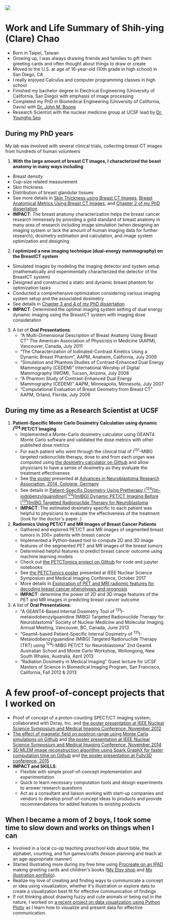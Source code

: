![](linked_files/What_I_think_about.jpg)

# Work and Life Summary of Shih-ying (Clare) Chao
- Born in Taipei, Taiwan
- Growing up, I was always drawing friends and families to gift them greeting cards and often thought about things to draw or create
- Moved to the U.S. at age of 16-year-old (10th grade in high school) in San Diego, CA
- I really enjoyed Calculus and computer programming classes in high school
- Finished my bachelor degree in Electrical Engineering (University of California, San Diego) with emphasis of image processing
- Completed my PhD in Biomedical Engineering (University of California, Davis) with [Dr. John M. Boone](https://bme.ucdavis.edu/people/john-boone)
- Research Scientist with the nuclear medicine group at UCSF lead by [Dr. Youngho Seo](https://radiology.ucsf.edu/people/youngho-seo)

## During my PhD years
My lab was involved with several clinical trials, collecting breast CT images from hundreds of human volunteers
1. **With the large amount of breast CT images, I characterized the beast anatomy in many ways including**
  - Breast density
  - Cup-size related measurement
  - Skin thickness
  - Distribution of breast glandular tissues
  - See more details in [Skin Thickness using Breast CT Images](https://www.dropbox.com/scl/fi/mxlqm1fl692f389lag5xy/SkinTMammoDose_2008_Huang.pdf?rlkey=r2e40p22vpfls18p20161te87&st=32uqsauz&dl=0), [Breast Anatomical Metrics Using Breast CT Images]([./linked_files/Publications/BreastMetrics_2011_Huang.pdf](https://www.dropbox.com/scl/fi/mlpugzwewopv08n9ueg9k/BreastMetrics_2011_Huang.pdf?rlkey=u4gf6yeb4jcbwgghp9pwl0fut&st=lt5rg2we&dl=0)), and [Chapter 2 of my PhD dissertation](https://www.dropbox.com/scl/fi/0nfeebra9kj08jbzaqfwz/Disseration_UCstyleClass_SHuang.pdf?rlkey=fv5asruxf1hpnqwim5t36c3ez&st=sr7rlmah&dl=0)
  - **IMPACT**: The breast anatomy characterization helps the breast cancer research immensely by providing a gold standard of breast anatomy in many area of research including image simulation (when designing an imaging system or lack the amount of human imaging data for further research), dosimetry estimation and calculation, and image system optimization and designing
2. **I optimized a new imaging technique (dual-energy mammography) on the BreastCT system**
  - Simulated images by modeling the imaging detector and system setup (mathematically and experimentally characterized the detector of the BreastCT system)
  - Designed and constructed a static and dynamic breast phantom for optimization tasks
  - Conducted a comprehensive optimization considering various imaging system setup and the associated dosimetry
  - See details in [Chapter 3 and 4 of my PhD dissertation](https://www.dropbox.com/scl/fi/0nfeebra9kj08jbzaqfwz/Disseration_UCstyleClass_SHuang.pdf?rlkey=fv5asruxf1hpnqwim5t36c3ez&st=sr7rlmah&dl=0)
  - **IMPACT**: Determined the optimal imaging system setting of dual energy dynamic imaging using the BreastCT system with imaging dose consideration
3. A list of **Oral Presentations**:
   - “A Multi-Dimensional Description of Breast Anatomy Using Breast CT” The American Association of Physicists in Medicine (AAPM), Vancouver, Canada, July 2011 
   - “The Characterization of Iodinated-Contrast Kinetics Using a Dynamic Breast Phantom”, AAPM, Anaheim, California, July 2009 
   - “Simulation and Phantom Studies of Contrast-Enhanced Dual Energy Mammography (CEDEM)” International Worship of Digital Mammography (IWDM), Tucson, Arizona, July 2008 
   - “A Phantom Study of Contrast-Enhanced Dual Energy Mammography (CEDEM)” AAPM, Minneapolis, Minnesota, July 2007 
   - “Computational Evaluation of Breast Geometry from Breast CT” AAPM, Orland, Florida, July 2006
## During my time as a Research Scientist at UCSF
1. **Patient-Specific Monte Carlo Dosimetry Calculation using dynamic I<sup>124</sup> PET/CT Imaging**
   - Implemented a Monte-Carlo dosimetry calculator using GEANT4 Monte Carlo software and validated the dose metrics with other published dose metrics
   - For each patient who went through the clinical trial of I<sup>131</sup>-MIBG targeted radionuclide therapy, dose to and from each organ was computed using [the dosimetry calculator on Github](https://github.com/clarehchao/ImageBasedDosimetryTool?tab=readme-ov-file) and allow physicians to have a sense of dosimetry as they evaluate the treatment effectiveness
   - See [the poster](https://www.dropbox.com/scl/fi/5xtluwyhp6ubhasct82bo/I131MIBG_CologneANR2014_Huang.jpg?rlkey=5dbiakltw5zabmpac17r59cds&st=n6vvlduu&dl=0) presented at [Advances in Neuroblastoma Research Association, 2014, Cologne, Germany](https://www.anrmeeting.org/meetings-2014.php)
   - See details in [Patient-Specific Dosimetry Using Pretherapy [<sup>124</sup>I]m-iodobenzylguanidine([<sup>124</sup>I]mIBG) Dynamic PET/CT Imaging Before [<sup>131</sup>I]mIBG Targeted Radionuclide Therapy for Neuroblastoma](https://www.dropbox.com/scl/fi/df486p3vw5ycv1w585111/I124MIBG_MIBJournalPublicationPrint_MIB_SHuang.pdf?rlkey=avewd6hutwxalcagufqwgnvcv&st=ss7htr66&dl=0)
   - **IMPACT**: The estimated dosimetry specific to each patient was helpful to physicians to evaluate the effectiveness of the treatment (look for the doctor's paper..)
2. **Radiomics Using PET/CT and MR Images of Breast Cancer Patients**
   - Gathered and explored PET/CT and MR images of segmented breast tumors in 200+ patients with breast cancer
   - Implemented a Python-based tool to compute 2D and 3D image features of the segmented PET and MR images of the breast tumors
   - Determined helpful features to predict breast cancer outcome using machine learning models
   - Check out [the PETCTomics project on Github](https://github.com/clarehchao/PETCTomics) for code and jupyter notebooks
   - See [the PETCTomics poster](https://www.dropbox.com/scl/fi/38qhln0c3welwwxo59pmx/PETMRIRadiomics_IEEE_2017_Huang_42inch_46inch_v5_Poster.pdf?rlkey=qaiokcoeq7z341wxs43eha9gt&st=vqj6obz4&dl=0) presented at IEEE Nuclear Science Symposium and Medical Imaging Conference, October 2017
   - More details in [Exploration of PET and MRI radiomic features for decoding breast cancer phenotypes and prognosis](https://www.dropbox.com/scl/fi/f8omxjvddv5lzdjmkfy1z/PETCTomics_NPJ_SHuang.pdf?rlkey=r4nu7pay205cosxh0c7qb7hft&st=n9b21kdt&dl=0)
   - **IMPACT**: determine the power of 2D and 3D image features of the PET and MR images in predicting breast cancer outcome
3. A list of **Oral Presentations**:
   - “A GEANT4-Based Internal Dosimetry Tool of <sup>131</sup>I-metaiodobenzylguanidine (MIBG) Targeted Radionuclide Therapy for Neuroblastoma” Society of Nuclear Medicine and Molecular Imaging Annual Meeting, Vancouver, BC, Canada, June 2013 
   - “Geant4-based Patient-Specific Internal Dosimetry of <sup>131</sup>I-Metaiodobenzylguanidine (MIBG) Targeted Radionuclide Therapy (TRT) using <sup>124</sup>I-MIBG PET/CT for Neuroblastoma” 2nd Geant4 Australian School and Monte Carlo Workshop, Wollongong, New South Whales, Australia, April 2013 
   - “Radiation Dosimetry in Medical Imaging” Guest lecture for UCSF Masters of Science in Biomedical Imaging Program, San Francisco, California, Fall 2012 & 2013

# A few proof-of-concept projects that I worked on
- Proof of concept of a proton-counting SPECT/CT imaging system, collaborated with Dxray, Inc. and [the poster presentation at IEEE Nuclear Science Symposium and Medical Imaging Conference, November 2012](https://www.dropbox.com/scl/fi/31eeqy1u73wa5f45gc1a6/DxRayEnergySpectrum_IEEE_33x54inch_Huang_flatten_Poster.pdf?rlkey=dez683z21gb4nu3sdc1xlr4ju&st=q1pvitg2&dl=0)
- [The effect of magnetic field on positron range using Monte Carlo simulations on Github](https://github.com/clarehchao/MagneticFieldEffectOnPositronRange) and [the poster presentation at IEEE Nuclear Science Symposium and Medical Imaging Conference, November 2014](https://www.dropbox.com/scl/fi/els0rwhxzery4585nqg9q/MagFieldPositronRange_Huang_42x70_4_Poster.pdf?rlkey=zddwf8tu6gn2g47ryayqd70tw&st=gk8ea3u5&dl=0)
- [3D MLEM image reconstruction algorithm using Spark GraphX for faster computation time on Github](https://github.com/clarehchao/Spark3DImageReconstruction) and [the poster presentation at Fully3D conference, 2015](https://www.dropbox.com/scl/fi/9yviih3lq1wj9d061sje4/MLEM_SparkGraphX_Poster_SHuang.pdf?rlkey=mmyrg16c777bugrx0s4tw9hp4&st=93rzk842&dl=0)
- **IMPACT and SKILLS**:
	- Flexible with simple proof-of-concept implementation and experimentation
	- Quick to learn necessary computation tools and design experiments to answer research questions
    - Act as a consultant and liaison working with start-up companies and vendors to develop proof-of-concept ideas to products and provide recommendations for added features to existing products

## When I became a mom of 2 boys, I took some time to slow down and works on things when I can
- Involved in a local co-op teaching preschool kids about bible, the alphabet, counting, and fun games/crafts (lesson planning and teach at an age-appropriate manner)
- Started illustrating more during my free time using [Procreate on an IPAD](https://procreate.com/) making greeting cards and children's books ([My Etsy shop](https://thecraftyslug.etsy.com) and [My illustration portfolio](https://www.behance.net/shihyingclarechao)).
- Realize my love of creating and finding ways to communicate a concept or idea using visualization, whether it's illustration or explore data to create a visualization best fit for effective communication of findings
- If not thinking about drawing fuzzy and cute animals or being out in the nature, I worked on [a recent project on data visualization using Python Plotly](https://github.com/clarehchao/DataVisualization) as I learn how to visualize and present data for effective communication.

